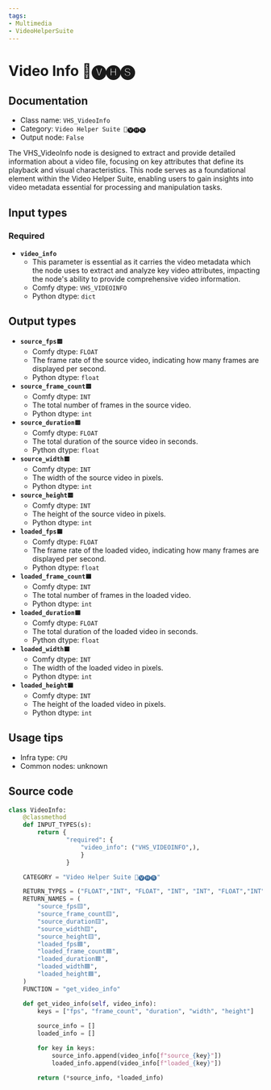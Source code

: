 ```yaml
---
tags:
- Multimedia
- VideoHelperSuite
---
```


# Video Info 🎥🅥🅗🅢
## Documentation
- Class name: `VHS_VideoInfo`
- Category: `Video Helper Suite 🎥🅥🅗🅢`
- Output node: `False`

The VHS_VideoInfo node is designed to extract and provide detailed information about a video file, focusing on key attributes that define its playback and visual characteristics. This node serves as a foundational element within the Video Helper Suite, enabling users to gain insights into video metadata essential for processing and manipulation tasks.
## Input types
### Required
- **`video_info`**
    - This parameter is essential as it carries the video metadata which the node uses to extract and analyze key video attributes, impacting the node's ability to provide comprehensive video information.
    - Comfy dtype: `VHS_VIDEOINFO`
    - Python dtype: `dict`
## Output types
- **`source_fps🟨`**
    - Comfy dtype: `FLOAT`
    - The frame rate of the source video, indicating how many frames are displayed per second.
    - Python dtype: `float`
- **`source_frame_count🟨`**
    - Comfy dtype: `INT`
    - The total number of frames in the source video.
    - Python dtype: `int`
- **`source_duration🟨`**
    - Comfy dtype: `FLOAT`
    - The total duration of the source video in seconds.
    - Python dtype: `float`
- **`source_width🟨`**
    - Comfy dtype: `INT`
    - The width of the source video in pixels.
    - Python dtype: `int`
- **`source_height🟨`**
    - Comfy dtype: `INT`
    - The height of the source video in pixels.
    - Python dtype: `int`
- **`loaded_fps🟦`**
    - Comfy dtype: `FLOAT`
    - The frame rate of the loaded video, indicating how many frames are displayed per second.
    - Python dtype: `float`
- **`loaded_frame_count🟦`**
    - Comfy dtype: `INT`
    - The total number of frames in the loaded video.
    - Python dtype: `int`
- **`loaded_duration🟦`**
    - Comfy dtype: `FLOAT`
    - The total duration of the loaded video in seconds.
    - Python dtype: `float`
- **`loaded_width🟦`**
    - Comfy dtype: `INT`
    - The width of the loaded video in pixels.
    - Python dtype: `int`
- **`loaded_height🟦`**
    - Comfy dtype: `INT`
    - The height of the loaded video in pixels.
    - Python dtype: `int`
## Usage tips
- Infra type: `CPU`
- Common nodes: unknown


## Source code
```python
class VideoInfo:
    @classmethod
    def INPUT_TYPES(s):
        return {
                "required": {
                    "video_info": ("VHS_VIDEOINFO",),
                    }
                }

    CATEGORY = "Video Helper Suite 🎥🅥🅗🅢"

    RETURN_TYPES = ("FLOAT","INT", "FLOAT", "INT", "INT", "FLOAT","INT", "FLOAT", "INT", "INT")
    RETURN_NAMES = (
        "source_fps🟨",
        "source_frame_count🟨",
        "source_duration🟨",
        "source_width🟨",
        "source_height🟨",
        "loaded_fps🟦",
        "loaded_frame_count🟦",
        "loaded_duration🟦",
        "loaded_width🟦",
        "loaded_height🟦",
    )
    FUNCTION = "get_video_info"

    def get_video_info(self, video_info):
        keys = ["fps", "frame_count", "duration", "width", "height"]
        
        source_info = []
        loaded_info = []

        for key in keys:
            source_info.append(video_info[f"source_{key}"])
            loaded_info.append(video_info[f"loaded_{key}"])

        return (*source_info, *loaded_info)

```
